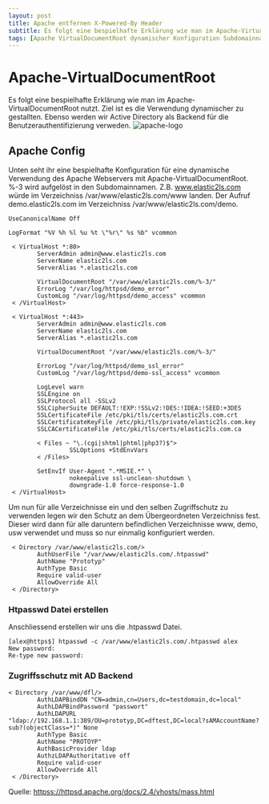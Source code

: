 ```yaml
---
layout: post
title: Apache entfernen X-Powered-By Header
subtitle: Es folgt eine bespielhafte Erklärung wie man im Apache-VirtualDocumentRoot nutzt. Ziel ist es die Verwendung dynamischer zu gestallten. Ebenso werden wir Active Directory als Backend
tags: [Apache VirtualDocumentRoot dynamischer Konfiguration Subdomainnamen Htpasswd Zugriffsschutz AuthLDAPBindDN AuthLDAPBindPassword AuthLDAPURL AuthBasicProvider Apache/2.4.29]
---
```

# Apache-VirtualDocumentRoot

Es folgt eine bespielhafte Erklärung wie man im Apache-VirtualDocumentRoot nutzt. Ziel ist es die Verwendung dynamischer zu gestallten. Ebenso werden wir Active Directory als Backend für die Benutzerauthentifizierung verweden. ![apache-logo](https://www.elastic2ls.com/wp-content/uploads/2017/01/apache-logo-300x300.png)

## Apache Config

Unten seht ihr eine bespielhafte Konfiguration für eine dynamische Verwendung des Apache Webservers mit Apache-VirtualDocumentRoot. %-3 wird aufgelöst in den Subdomainnamen. Z.B. www.elastic2ls.com würde im Verzeichniss /var/www/elastic2ls.com/www landen. Der Aufruf demo.elastic2ls.com im Verzeichniss /var/www/elastic2ls.com/demo.

```
UseCanonicalName Off

LogFormat "%V %h %l %u %t \"%r\" %s %b" vcommon

 < VirtualHost *:80>
        ServerAdmin admin@www.elastic2ls.com
        ServerName elastic2ls.com
        ServerAlias *.elastic2ls.com

        VirtualDocumentRoot "/var/www/elastic2ls.com/%-3/"
        ErrorLog "/var/log/httpsd/demo_error"
        CustomLog "/var/log/httpsd/demo_access" vcommon
 < /VirtualHost>

 < VirtualHost *:443>
        ServerAdmin admin@www.elastic2ls.com
        ServerName elastic2ls.com
        ServerAlias *.elastic2ls.com

        VirtualDocumentRoot "/var/www/elastic2ls.com/%-3/"

        ErrorLog "/var/log/httpsd/demo_ssl_error"
        CustomLog "/var/log/httpsd/demo-ssl_access" vcommon

        LogLevel warn
        SSLEngine on
        SSLProtocol all -SSLv2
        SSLCipherSuite DEFAULT:!EXP:!SSLv2:!DES:!IDEA:!SEED:+3DES
        SSLCertificateFile /etc/pki/tls/certs/elastic2ls.com.crt
        SSLCertificateKeyFile /etc/pki/tls/private/elastic2ls.com.key
        SSLCACertificateFile /etc/pki/tls/certs/elastic2ls.com.ca

        < Files ~ "\.(cgi|shtml|phtml|php3?)$">      
                 SSLOptions +StdEnvVars
        < /Files>

        SetEnvIf User-Agent ".*MSIE.*" \
                 nokeepalive ssl-unclean-shutdown \
                 downgrade-1.0 force-response-1.0
 < /VirtualHost>
```

Um nun für alle Verzeichnisse ein und den selben Zugriffschutz zu verwenden legen wir den Schutz an dem Übergeordneten Verzeichniss fest. Dieser wird dann für alle daruntern befindlichen Verzeichnisse www, demo, usw verwendet und muss so nur einmalig konfiguriert werden.

```
 < Directory /var/www/elastic2ls.com/>
        AuthUserFile "/var/www/elastic2ls.com/.htpasswd"
        AuthName "Prototyp"
        AuthType Basic
        Require valid-user
        AllowOverride All
 < /Directory>
```

### Htpasswd Datei erstellen

Anschliessend erstellen wir uns die .htpasswd Datei.

```
[alex@https$] htpasswd -c /var/www/elastic2ls.com/.htpasswd alex
New password:
Re-type new password:
```

### Zugriffsschutz mit AD Backend

```
< Directory /var/www/dfl/>
        AuthLDAPBindDN "CN=admin,cn=Users,dc=testdomain,dc=local"
        AuthLDAPBindPassword "passwort"
        AuthLDAPURL "ldap://192.168.1.1:389/OU=prototyp,DC=dftest,DC=local?sAMAccountName?sub?(objectClass=*)" None
        AuthType Basic
        AuthName "PROTOYP"
        AuthBasicProvider ldap
        AuthzLDAPAuthoritative off
        Require valid-user
        AllowOverride All
 < /Directory>
```

Quelle: [httpss://httpsd.apache.org/docs/2.4/vhosts/mass.html](httpss://httpsd.apache.org/docs/2.4/vhosts/mass.html)
